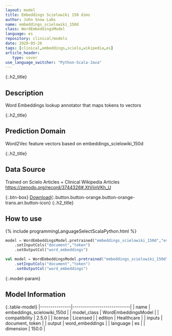 ```yaml
---
layout: model
title: Embeddings Scielowiki 150 dims
author: John Snow Labs
name: embeddings_scielowiki_150d
class: WordEmbeddingsModel
language: es
repository: clinical/models
date: 2020-05-26
tags: [clinical,embeddings,scielo,wikipedia,es]
article_header:
   type: cover
use_language_switcher: "Python-Scala-Java"
---
```


{:.h2_title}
## Description
Word Embeddings lookup annotator that maps tokens to vectors


{:.h2_title}
## Prediction Domain
Word2Vec feature vectors based on embeddings_scielowiki_150d

{:.h2_title}
## Data Source
Trained on Scielo Articles + Clinical Wikipedia Articles
https://zenodo.org/record/3744326#.XtViinVKh_U

{:.btn-box}
[Download](https://s3.amazonaws.com/auxdata.johnsnowlabs.com/clinical/models/embeddings_scielowiki_150d_es_2.5.0_2.4_1590467545910.zip){:.button.button-orange.button-orange-trans.arr.button-icon}
{:.h2_title}
## How to use 
<div class="tabs-box" markdown="1">

{% include programmingLanguageSelectScalaPython.html %}

```python
model = WordEmbeddingsModel.pretrained("embeddings_scielowiki_150d","es","clinical/models")
	.setInputCols("document","token")
	.setOutputCol("word_embeddings")
```

```scala
val model = WordEmbeddingsModel.pretrained("embeddings_scielowiki_150d","es","clinical/models")
	.setInputCols("document","token")
	.setOutputCol("word_embeddings")
```
</div>



{:.model-param}
## Model Information

{:.table-model}
|---------------|----------------------------|
| name          | embeddings_scielowiki_150d |
| model_class   | WordEmbeddingsModel        |
| compatibility | 2.5.0                      |
| license       | Licensed                   |
| edition       | Healthcare                 |
| inputs        | document, token            |
| output        | word_embeddings            |
| language      | es                         |
| dimension     | 150.0                      |

